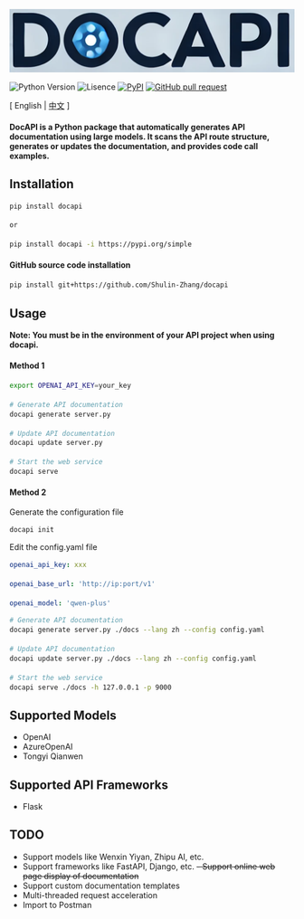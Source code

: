 ![image](assets/logo.png)

![Python Version](https://img.shields.io/badge/python-3.8+-aff.svg)
![Lisence](https://img.shields.io/badge/license-Apache%202-dfd.svg)
[![PyPI](https://img.shields.io/pypi/v/docapi)](https://pypi.org/project/docapi/)
[![GitHub pull request](https://img.shields.io/badge/PRs-welcome-blue)](https://github.com/Shulin-Zhang/docapi/pulls)

\[ English | [中文](README_zh.md) \]

#### DocAPI is a Python package that automatically generates API documentation using large models. It scans the API route structure, generates or updates the documentation, and provides code call examples.

## Installation

```bash
pip install docapi

or

pip install docapi -i https://pypi.org/simple
```

#### GitHub source code installation

```bash
pip install git+https://github.com/Shulin-Zhang/docapi
```

## Usage
**Note: You must be in the environment of your API project when using docapi.**

#### Method 1

```bash
export OPENAI_API_KEY=your_key

# Generate API documentation
docapi generate server.py

# Update API documentation
docapi update server.py

# Start the web service
docapi serve
```

#### Method 2

Generate the configuration file

```bash
docapi init
```

Edit the config.yaml file

```yaml
openai_api_key: xxx

openai_base_url: 'http://ip:port/v1'

openai_model: 'qwen-plus'
```

```bash
# Generate API documentation
docapi generate server.py ./docs --lang zh --config config.yaml

# Update API documentation
docapi update server.py ./docs --lang zh --config config.yaml

# Start the web service
docapi serve ./docs -h 127.0.0.1 -p 9000
```

## Supported Models
- OpenAI
- AzureOpenAI
- Tongyi Qianwen

## Supported API Frameworks
- Flask

## TODO
- Support models like Wenxin Yiyan, Zhipu AI, etc.
- Support frameworks like FastAPI, Django, etc.
~~- Support online web page display of documentation~~
- Support custom documentation templates
- Multi-threaded request acceleration
- Import to Postman

